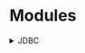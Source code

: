 # Modules

<details>

<summary>JDBC</summary>

#### JDBC (Java Database Connectivity)

Java에서 RDBMS를 사용할 수 있게 해주는 API.

[JDBC](https://ko.wikipedia.org/wiki/JDBC)

[JDBC driver](https://en.wikipedia.org/wiki/JDBC\_driver)

[JDBC Basics](https://docs.oracle.com/javase/tutorial/jdbc/basics/index.html)

API는 그냥 인터페이스기 때문에, 각 DBMS 벤더에서 제공하는 JDBC Driver가 있어야 실제로 사용할 수 있다.

#### Connection

[Establishing a Connection](https://docs.oracle.com/javase/tutorial/jdbc/basics/connecting.html)

```java
String url="jdbc:postgresql://localhost:5432/postgres";

        Properties properties=new Properties();
        properties.put("user","postgres");
        properties.put("password","password");

        Connection connection=DriverManager.getConnection(url,properties);
```

“No suitable driver found for jdbc:postgresql://localhost:5432/postgres” 에러

→ PostgreSQL용 JDBC Driver가 필요함.

* [pgJDBC](https://jdbc.postgresql.org/)
* [Maven Repository](https://mvnrepository.com/artifact/org.postgresql/postgresql)

`build.gradle` 파일에 의존성 추가. 버전은 최신 버전으로 맞출 것.

```
implementation 'org.postgresql:postgresql:42.5.4'
```

#### Statement

[Processing SQL Statements with JDBC](https://docs.oracle.com/javase/tutorial/jdbc/basics/processingsqlstatements.html)

```java
Statement statement=connection.createStatement();

        String query="SELECT * FROM people";

        ResultSet resultSet=statement.executeQuery(query);

        while(resultSet.next()){
        String name=resultSet.getString("name");

        System.out.println(name);
        }
```

#### PreparedStatement

[Using Prepared Statements](https://docs.oracle.com/javase/tutorial/jdbc/basics/prepared.html)

* [기본 중 기본인 SQL Injection 공격](https://ko.wikipedia.org/wiki/SQL\_%EC%82%BD%EC%9E%85)
* [Exploits of a Mom](https://xkcd.com/327/)
* [국내 사례](https://www.google.com/search?q=%EB%BD%90%EB%BF%8C+SQL+Injection)

</details>
